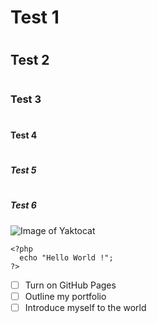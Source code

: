 # <h1>Test 1</h1>
# <h2>Test 2</h2>
# <h3>Test 3</h3>
# <h4>Test 4</h4>
# <h5>Test 5</h5>
# <h5>Test 6</h5>

![Image of Yaktocat](https://octodex.github.com/images/yaktocat.png)

```
<?php
  echo "Hello World !";
?>
```

- [ ] Turn on GitHub Pages
- [ ] Outline my portfolio
- [ ] Introduce myself to the world

